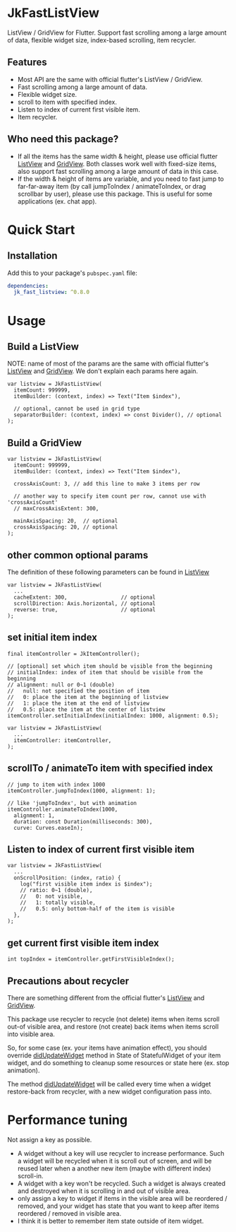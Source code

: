 # JkFastListView

ListView / GridView for Flutter. Support fast scrolling among a large amount of data, flexible widget size, index-based scrolling, item recycler.

## Features

- Most API are the same with official flutter's ListView / GridView.
- Fast scrolling among a large amount of data.
- Flexible widget size.
- scroll to item with specified index.
- Listen to index of current first visible item.
- Item recycler.

## Who need this package?

- If all the items has the same width & height, please use official flutter [ListView][1] and [GridView][2]. Both classes work well with fixed-size items, also support fast scrolling among a large amount of data in this case.
- If the width & height of items are variable, and you need to fast jump to far-far-away item (by call jumpToIndex / animateToIndex, or drag scrollbar by user), please use this package. This is useful for some applications (ex. chat app).

# Quick Start

## Installation

Add this to your package's `pubspec.yaml` file:

```yaml
dependencies:
  jk_fast_listview: ^0.8.0
```

# Usage

## Build a ListView

NOTE: name of most of the params are the same with official flutter's [ListView][1] and [GridView][2]. We don't explain each params here again.

```
var listview = JkFastListView(
  itemCount: 999999,
  itemBuilder: (context, index) => Text("Item $index"),

  // optional, cannot be used in grid type
  separatorBuilder: (context, index) => const Divider(), // optional
);
```

## Build a GridView

```
var listview = JkFastListView(
  itemCount: 999999,
  itemBuilder: (context, index) => Text("Item $index"),

  crossAxisCount: 3, // add this line to make 3 items per row

  // another way to specify item count per row, cannot use with 'crossAxisCount'
  // maxCrossAxisExtent: 300,

  mainAxisSpacing: 20,  // optional
  crossAxisSpacing: 20, // optional
);
```

## other common optional params

The definition of these following parameters can be found in [ListView][1]

```
var listview = JkFastListView(
  ...
  cacheExtent: 300,                 // optional
  scrollDirection: Axis.horizontal, // optional
  reverse: true,                    // optional
);
```

## set initial item index

```
final itemController = JkItemController();

// [optional] set which item should be visible from the beginning
// initialIndex: index of item that should be visible from the beginning
// alignment: null or 0~1 (double)
//   null: not specified the position of item
//   0: place the item at the beginning of listview
//   1: place the item at the end of listview
//   0.5: place the item at the center of listview
itemController.setInitialIndex(initialIndex: 1000, alignment: 0.5);

var listview = JkFastListView(
  ...
  itemController: itemController,
);
```

## scrollTo / animateTo item with specified index

```
// jump to item with index 1000
itemController.jumpToIndex(1000, alignment: 1);

// like 'jumpToIndex', but with animation
itemController.animateToIndex(1000,
  alignment: 1,
  duration: const Duration(milliseconds: 300),
  curve: Curves.easeIn);
```

## Listen to index of current first visible item

```
var listview = JkFastListView(
  ...
  onScrollPosition: (index, ratio) {
    log("first visible item index is $index");
    // ratio: 0~1 (double),
    //   0: not visible,
    //   1: totally visible,
    //   0.5: only bottom-half of the item is visible
  },
);
```

## get current first visible item index

```
int topIndex = itemController.getFirstVisibleIndex();
```

## Precautions about recycler

There are something different from the official flutter's [ListView][1] and [GridView][2].

This package use recycler to recycle (not delete) items when items scroll out-of visible area, and restore (not create) back items when items scroll into visible area.

So, for some case (ex. your items have animation effect), you should override [didUpdateWidget][3] method in State of StatefulWidget of your item widget, and do something to cleanup some resources or state here (ex. stop animation).

The method [didUpdateWidget][3] will be called every time when a widget restore-back from recycler, with a new widget configuration pass into.

# Performance tuning

Not assign a key as possible.

- A widget without a key will use recycler to increase performance. Such a widget will be recycled when it is scroll out of screen, and will be reused later when a another new item (maybe with different index) scroll-in.
- A widget with a key won't be recycled. Such a widget is always created and destroyed when it is scrolling in and out of visible area.
- only assign a key to widget if items in the visible area will be reordered / removed, and your widget has state that you want to keep after items reordered / removed in visible area.
- I think it is better to remember item state outside of item widget.


[1]: https://api.flutter.dev/flutter/widgets/ListView-class.html "ListView"
[2]: https://api.flutter.dev/flutter/widgets/GridView-class.html "GridView"
[3]: https://api.flutter.dev/flutter/widgets/State/didUpdateWidget.html "didUpdateWidget"